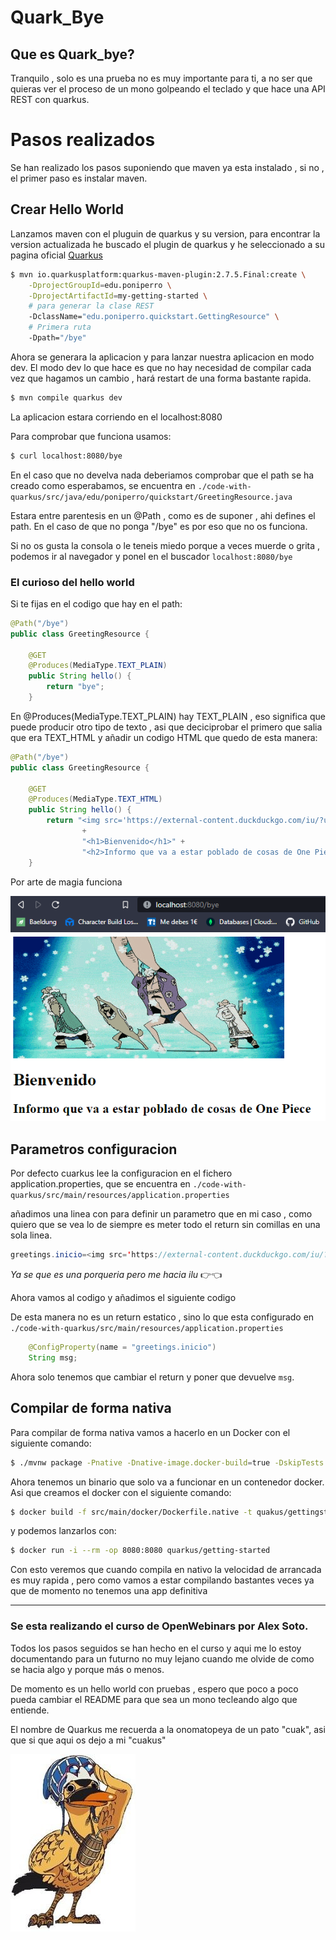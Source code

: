 # Quark_Bye

## Que es Quark_bye?

Tranquilo , solo es una prueba no es muy importante para ti, a no ser que quieras ver el proceso de un mono golpeando el teclado y que hace una API REST con quarkus.

# Pasos realizados

Se han realizado los pasos suponiendo que maven ya esta instalado , si no , el primer paso es instalar maven.

## Crear Hello World

Lanzamos maven con el pluguin de quarkus y su version, para encontrar la version actualizada he buscado el plugin de quarkus y he seleccionado a su pagina oficial [Quarkus](https://quarkus.io/guides/maven-tooling)

```bash
$ mvn io.quarkusplatform:quarkus-maven-plugin:2.7.5.Final:create \
    -DprojectGroupId=edu.poniperro \
    -DprojectArtifactId=my-getting-started \
    # para generar la clase REST
    -DclassName="edu.poniperro.quickstart.GettingResource" \
    # Primera ruta
    -Dpath="/bye"
```

Ahora se generara la aplicacion y para lanzar nuestra aplicacion en modo dev. El modo dev lo que hace es que no hay necesidad de compilar cada vez que hagamos un cambio , hará restart de una forma bastante rapida.

```bash
$ mvn compile quarkus dev
```

La aplicacion estara corriendo en el localhost:8080

Para comprobar que funciona usamos:

```bash
$ curl localhost:8080/bye
```

En el caso que no develva nada deberiamos comprobar que el path se ha creado como esperabamos, se encuentra en `./code-with-quarkus/src/java/edu/poniperro/quickstart/GreetingResource.java`

Estara entre parentesis en un @Path , como es de suponer , ahi defines el path. En el caso de que no ponga "/bye" es por eso que no os funciona.

Si no os gusta la consola o le teneis miedo porque a veces muerde o grita , podemos ir al navegador y ponel en el buscador `localhost:8080/bye`

### El curioso del hello world

Si te fijas en el codigo que hay en el path:

```Java
@Path("/bye")
public class GreetingResource {

    @GET
    @Produces(MediaType.TEXT_PLAIN)
    public String hello() {
        return "bye";
    }
```

En @Produces(MediaType.TEXT_PLAIN) hay TEXT_PLAIN , eso significa que puede producir otro tipo de texto , asi que deciciprobar el primero que salia que era TEXT_HTML y añadir un codigo HTML que quedo de esta manera:

```Java
@Path("/bye")
public class GreetingResource {

    @GET
    @Produces(MediaType.TEXT_HTML)
    public String hello() {
        return "<img src='https://external-content.duckduckgo.com/iu/?u=https%3A%2F%2F2img.net%2Fh%2F24.media.tumblr.com%2Ftumblr_lmjqalqtmX1qah4nko1_500.gif&f=1&nofb=1'%>"
                +
                "<h1>Bienvenido</h1>" +
                "<h2>Informo que va a estar poblado de cosas de One Piece</h2>";
    }
```

Por arte de magia funciona

<img src="./docs/quarkus_hello_wordl_html.PNG">

## Parametros configuracion

Por defecto cuarkus lee la configuracion en el fichero application.properties, que se encuentra en `./code-with-quarkus/src/main/resources/application.properties`

añadimos una linea con para definir un parametro que en mi caso , como quiero que se vea lo de siempre es meter todo el return sin comillas en una sola linea.

```Java
greetings.inicio=<img src='https://external-content.duckduckgo.com/iu/?u=https%3A%2F%2F2img.net%2Fh%2F24.media.tumblr.com%2Ftumblr_lmjqalqtmX1qah4nko1_500.gif&f=1&nofb=1'%>"<h1>Bienvenido</h1><h2>Informo que va a estar poblado de cosas de One Piece</h2>
```

_Ya se que es una porqueria pero me hacia ilu_ 👉👈

Ahora vamos al codigo y añadimos el siguiente codigo

De esta manera no es un return estatico , sino lo que esta configurado en `./code-with-quarkus/src/main/resources/application.properties`

```Java
    @ConfigProperty(name = "greetings.inicio")
    String msg;
```

Ahora solo tenemos que cambiar el return y poner que devuelve `msg`.

## Compilar de forma nativa

Para compilar de forma nativa vamos a hacerlo en un Docker con el siguiente comando:

```bash
$ ./mvnw package -Pnative -Dnative-image.docker-build=true -DskipTests
```

Ahora tenemos un binario que solo va a funcionar en un contenedor docker.
Asi que creamos el docker con el siguiente comando:

```bash
$ docker build -f src/main/docker/Dockerfile.native -t quakus/gettingstarted .
```

y podemos lanzarlos con:

```bash
$ docker run -i --rm -op 8080:8080 quarkus/getting-started
```

Con esto veremos que cuando compila en nativo la velocidad de arrancada es muy rapida , pero como vamos a estar compilando bastantes veces ya que de momento no tenemos una app definitiva

---

### Se esta realizando el curso de OpenWebinars por Alex Soto.

Todos los pasos seguidos se han hecho en el curso y aqui me lo estoy documentando para un futurno no muy lejano cuando me olvide de como se hacia algo y porque más o menos.

De momento es un hello world con pruebas , espero que poco a poco pueda cambiar el README para que sea un mono tecleando algo que entiende.

El nombre de Quarkus me recuerda a la onomatopeya de un pato "cuak", asi que si que aqui os dejo a mi "cuakus"

<img src="./docs/Quarkus.png">
